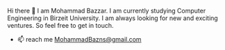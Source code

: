 Hi there 👋
I am Mohammad Bazzar. I am currently studying Computer Engineering in Birzeit University. I am always looking for new and exciting ventures. So feel free to get in touch.

- 📫 reach me MohammadBazns@gmail.com
